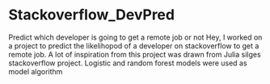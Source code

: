 # Stackoverflow_DevPred
Predict which developer is going to get a remote job or not
Hey, I worked on a project to predict the likelihopod of a developer on stackoverflow to get a remote job. A lot of inspiration from this project was drawn from Julia silges stackoverflow project. Logistic and random forest models were used as model algorithm
